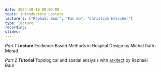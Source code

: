 ```yaml
---
date: 2024-10-16 00:00:00
topic: Introductory Lecture
lecturers: ["Raphaël Baur", "Pan Bo", "Christoph Hölscher"]
type: lecture
recording:
slides:
---
```


_Part 1_ **Lecture** Evidence-Based Methods in Hospital Design by Michal Gath-Morad

_Part 2_ **Tutorial** Topological and spatial analysis with [arxitect](https://arxitect.ivia.ch/) by Raphaël Baur